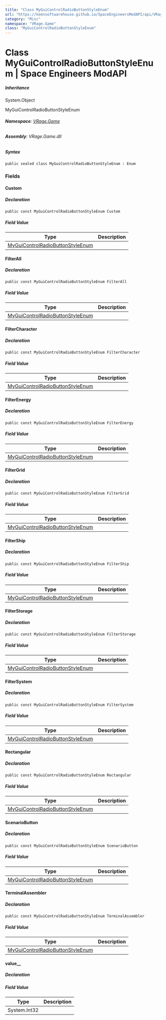 ```yaml
---
title: "Class MyGuiControlRadioButtonStyleEnum"
url: "https://keensoftwarehouse.github.io/SpaceEngineersModAPI/api/VRage.Game.MyGuiControlRadioButtonStyleEnum.html"
category: "Misc"
namespace: "VRage.Game"
class: "MyGuiControlRadioButtonStyleEnum"
---
```


# Class MyGuiControlRadioButtonStyleEnum | Space Engineers ModAPI

##### Inheritance

System.Object

MyGuiControlRadioButtonStyleEnum

###### **Namespace**: [VRage.Game](https://keensoftwarehouse.github.io/SpaceEngineersModAPI/api/VRage.Game.html)

###### **Assembly**: VRage.Game.dll

##### Syntax

```
public sealed class MyGuiControlRadioButtonStyleEnum : Enum
```

### Fields

#### Custom

##### Declaration

```
public const MyGuiControlRadioButtonStyleEnum Custom
```

##### Field Value

| Type | Description |
| --- | --- |
| [MyGuiControlRadioButtonStyleEnum](https://keensoftwarehouse.github.io/SpaceEngineersModAPI/api/VRage.Game.MyGuiControlRadioButtonStyleEnum.html) |     |

#### FilterAll

##### Declaration

```
public const MyGuiControlRadioButtonStyleEnum FilterAll
```

##### Field Value

| Type | Description |
| --- | --- |
| [MyGuiControlRadioButtonStyleEnum](https://keensoftwarehouse.github.io/SpaceEngineersModAPI/api/VRage.Game.MyGuiControlRadioButtonStyleEnum.html) |     |

#### FilterCharacter

##### Declaration

```
public const MyGuiControlRadioButtonStyleEnum FilterCharacter
```

##### Field Value

| Type | Description |
| --- | --- |
| [MyGuiControlRadioButtonStyleEnum](https://keensoftwarehouse.github.io/SpaceEngineersModAPI/api/VRage.Game.MyGuiControlRadioButtonStyleEnum.html) |     |

#### FilterEnergy

##### Declaration

```
public const MyGuiControlRadioButtonStyleEnum FilterEnergy
```

##### Field Value

| Type | Description |
| --- | --- |
| [MyGuiControlRadioButtonStyleEnum](https://keensoftwarehouse.github.io/SpaceEngineersModAPI/api/VRage.Game.MyGuiControlRadioButtonStyleEnum.html) |     |

#### FilterGrid

##### Declaration

```
public const MyGuiControlRadioButtonStyleEnum FilterGrid
```

##### Field Value

| Type | Description |
| --- | --- |
| [MyGuiControlRadioButtonStyleEnum](https://keensoftwarehouse.github.io/SpaceEngineersModAPI/api/VRage.Game.MyGuiControlRadioButtonStyleEnum.html) |     |

#### FilterShip

##### Declaration

```
public const MyGuiControlRadioButtonStyleEnum FilterShip
```

##### Field Value

| Type | Description |
| --- | --- |
| [MyGuiControlRadioButtonStyleEnum](https://keensoftwarehouse.github.io/SpaceEngineersModAPI/api/VRage.Game.MyGuiControlRadioButtonStyleEnum.html) |     |

#### FilterStorage

##### Declaration

```
public const MyGuiControlRadioButtonStyleEnum FilterStorage
```

##### Field Value

| Type | Description |
| --- | --- |
| [MyGuiControlRadioButtonStyleEnum](https://keensoftwarehouse.github.io/SpaceEngineersModAPI/api/VRage.Game.MyGuiControlRadioButtonStyleEnum.html) |     |

#### FilterSystem

##### Declaration

```
public const MyGuiControlRadioButtonStyleEnum FilterSystem
```

##### Field Value

| Type | Description |
| --- | --- |
| [MyGuiControlRadioButtonStyleEnum](https://keensoftwarehouse.github.io/SpaceEngineersModAPI/api/VRage.Game.MyGuiControlRadioButtonStyleEnum.html) |     |

#### Rectangular

##### Declaration

```
public const MyGuiControlRadioButtonStyleEnum Rectangular
```

##### Field Value

| Type | Description |
| --- | --- |
| [MyGuiControlRadioButtonStyleEnum](https://keensoftwarehouse.github.io/SpaceEngineersModAPI/api/VRage.Game.MyGuiControlRadioButtonStyleEnum.html) |     |

#### ScenarioButton

##### Declaration

```
public const MyGuiControlRadioButtonStyleEnum ScenarioButton
```

##### Field Value

| Type | Description |
| --- | --- |
| [MyGuiControlRadioButtonStyleEnum](https://keensoftwarehouse.github.io/SpaceEngineersModAPI/api/VRage.Game.MyGuiControlRadioButtonStyleEnum.html) |     |

#### TerminalAssembler

##### Declaration

```
public const MyGuiControlRadioButtonStyleEnum TerminalAssembler
```

##### Field Value

| Type | Description |
| --- | --- |
| [MyGuiControlRadioButtonStyleEnum](https://keensoftwarehouse.github.io/SpaceEngineersModAPI/api/VRage.Game.MyGuiControlRadioButtonStyleEnum.html) |     |

#### value\_\_

##### Declaration

##### Field Value

| Type | Description |
| --- | --- |
| System.Int32 |     |